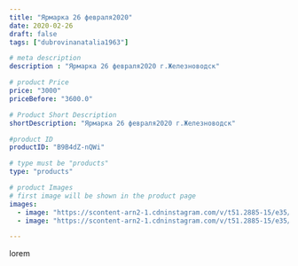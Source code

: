```yaml
---
title: "Ярмарка 26 февраля2020"
date: 2020-02-26
draft: false
tags: ["dubrovinanatalia1963"]

# meta description
description : "Ярмарка 26 февраля2020 г.Железноводск"

# product Price
price: "3000"
priceBefore: "3600.0"

# Product Short Description
shortDescription: "Ярмарка 26 февраля2020 г.Железноводск"

#product ID
productID: "B9B4dZ-nQWi"

# type must be "products"
type: "products"

# product Images
# first image will be shown in the product page
images:
  - image: "https://scontent-arn2-1.cdninstagram.com/v/t51.2885-15/e35/83201750_533011824296723_5141639874852056989_n.jpg?se=7&tp=1&_nc_ht=scontent-arn2-1.cdninstagram.com&_nc_cat=111&_nc_ohc=iCz_y0P_AnsAX9RNe6x&oh=308add89c440b72f46934893331fa113&oe=606C85CA&ig_cache_key=MjI1MjMyOTU5ODMzMDg5NTA3OA%3D%3D.2"
  - image: "https://scontent-arn2-1.cdninstagram.com/v/t51.2885-15/e35/84344226_622609208301687_8165376297235625048_n.jpg?se=7&tp=1&_nc_ht=scontent-arn2-1.cdninstagram.com&_nc_cat=103&_nc_ohc=CL4Sk4FnDbAAX_u2bQp&oh=262cbecfc8bfb95ef927e03f4a8db3a3&oe=606CD844&ig_cache_key=MjI1MjMyOTU5ODMwNTY5ODk4Ng%3D%3D.2"

---
```

lorem
